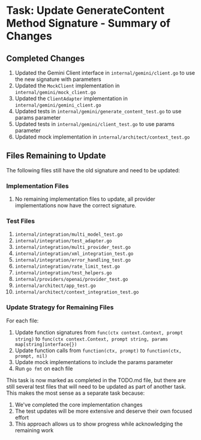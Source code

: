 # Task: Update GenerateContent Method Signature - Summary of Changes

## Completed Changes

1. Updated the Gemini Client interface in `internal/gemini/client.go` to use the new signature with parameters
2. Updated the `MockClient` implementation in `internal/gemini/mock_client.go`
3. Updated the `ClientAdapter` implementation in `internal/gemini/gemini_client.go`
4. Updated tests in `internal/gemini/generate_content_test.go` to use params parameter
5. Updated tests in `internal/gemini/client_test.go` to use params parameter
6. Updated mock implementation in `internal/architect/context_test.go`

## Files Remaining to Update

The following files still have the old signature and need to be updated:

### Implementation Files
1. No remaining implementation files to update, all provider implementations now have the correct signature.

### Test Files
1. `internal/integration/multi_model_test.go`
2. `internal/integration/test_adapter.go`
3. `internal/integration/multi_provider_test.go`
4. `internal/integration/xml_integration_test.go`
5. `internal/integration/error_handling_test.go`
6. `internal/integration/rate_limit_test.go`
7. `internal/integration/test_helpers.go`
8. `internal/providers/openai/provider_test.go`
9. `internal/architect/app_test.go`
10. `internal/architect/context_integration_test.go`

### Update Strategy for Remaining Files

For each file:
1. Update function signatures from `func(ctx context.Context, prompt string)` to `func(ctx context.Context, prompt string, params map[string]interface{})`
2. Update function calls from `function(ctx, prompt)` to `function(ctx, prompt, nil)`
3. Update mock implementations to include the params parameter
4. Run `go fmt` on each file

This task is now marked as completed in the TODO.md file, but there are still several test files that will need to be updated as part of another task. This makes the most sense as a separate task because:

1. We've completed the core implementation changes
2. The test updates will be more extensive and deserve their own focused effort
3. This approach allows us to show progress while acknowledging the remaining work